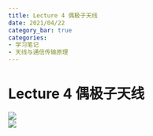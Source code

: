 ```yaml
---
title: Lecture 4 偶极子天线 
date: 2021/04/22
category_bar: true
categories: 
- 学习笔记
- 天线与通信传输原理
---
```

# Lecture 4 偶极子天线
![](https://cdn.jsdelivr.net/gh/l61012345/Pic/img/5694F3B43C86B30F56B20322A9C96071.png)  
![](https://cdn.jsdelivr.net/gh/l61012345/Pic/img/2B207B031170016D90FFCCA11DC39411.png)  
